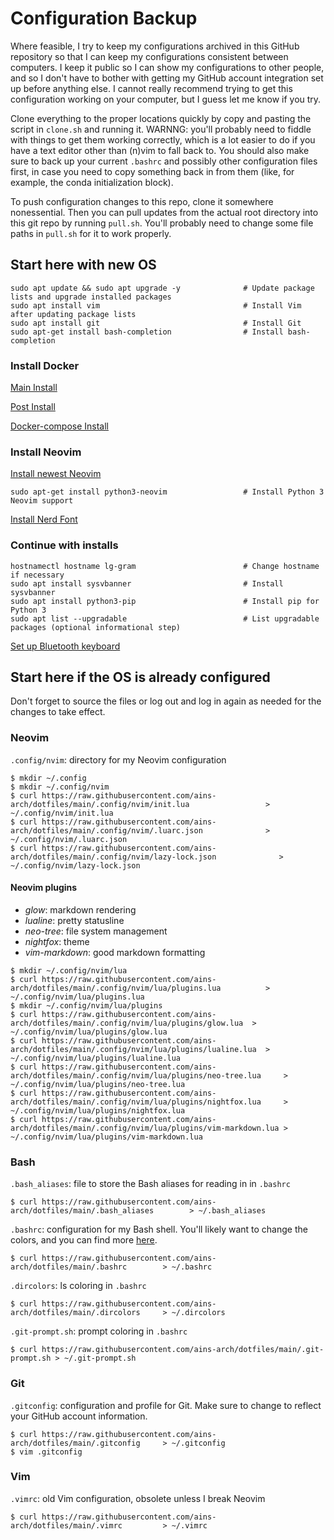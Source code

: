 # Configuration Backup

Where feasible, I try to keep my configurations archived in this GitHub repository
so that I can keep my configurations consistent between computers.
I keep it public so I can show my configurations to other people, and so I don't have to
bother with getting my GitHub account integration set up before anything else.
I cannot really recommend trying to get this configuration working on your computer,
but I guess let me know if you try.

Clone everything to the proper locations quickly by copy and pasting the script in
`clone.sh` and running it.
WARNNG: you'll probably need to fiddle with things to get them working correctly,
which is a lot easier to do if you have a text editor other than (n)vim to fall back to.
You should also make sure to back up your current `.bashrc` and possibly other configuration files
first, in case you need to copy something back in from them (like, for example, the conda
initialization block).

To push configuration changes to this repo, clone it somewhere nonessential.
Then you can pull updates from the actual root directory into this git repo by running `pull.sh`.
You'll probably need to change some file paths in `pull.sh` for it to work properly.

## Start here with new OS

```
sudo apt update && sudo apt upgrade -y              # Update package lists and upgrade installed packages
sudo apt install vim                                # Install Vim after updating package lists
sudo apt install git                                # Install Git
sudo apt-get install bash-completion                # Install bash-completion
```

### Install Docker

[Main Install](https://docs.docker.com/engine/install/ubuntu/)

[Post Install](https://docs.docker.com/engine/install/linux-postinstall/)

[Docker-compose Install](https://docs.docker.com/compose/install/linux/)

### Install Neovim

[Install newest Neovim](https://github.com/neovim/neovim/blob/master/INSTALL.md#install-from-package)

```
sudo apt-get install python3-neovim                 # Install Python 3 Neovim support
```

[Install Nerd Font](https://github.com/ryanoasis/nerd-fonts/releases/download/v3.2.1/FiraMono.zip)

### Continue with installs

```
hostnamectl hostname lg-gram                        # Change hostname if necessary
sudo apt install sysvbanner                         # Install sysvbanner
sudo apt install python3-pip                        # Install pip for Python 3
sudo apt list --upgradable                          # List upgradable packages (optional informational step)
```

[Set up Bluetooth keyboard](https://askubuntu.com/questions/701978/how-can-a-bluetooth-keyboard-that-requires-a-code-entry-be-paired-in-the-termina)

## Start here if the OS is already configured

Don't forget to source the files or log out and log in again as needed for the changes to take effect.

### Neovim

`.config/nvim`: directory for my Neovim configuration

```
$ mkdir ~/.config
$ mkdir ~/.config/nvim
$ curl https://raw.githubusercontent.com/ains-arch/dotfiles/main/.config/nvim/init.lua                 > ~/.config/nvim/init.lua
$ curl https://raw.githubusercontent.com/ains-arch/dotfiles/main/.config/nvim/.luarc.json              > ~/.config/nvim/.luarc.json
$ curl https://raw.githubusercontent.com/ains-arch/dotfiles/main/.config/nvim/lazy-lock.json              > ~/.config/nvim/lazy-lock.json
```

#### Neovim plugins
* *glow*: markdown rendering
* *lualine*: pretty statusline
* *neo-tree*: file system management
* *nightfox*: theme
* *vim-markdown*: good markdown formatting

```
$ mkdir ~/.config/nvim/lua
$ curl https://raw.githubusercontent.com/ains-arch/dotfiles/main/.config/nvim/lua/plugins.lua          > ~/.config/nvim/lua/plugins.lua
$ mkdir ~/.config/nvim/lua/plugins
$ curl https://raw.githubusercontent.com/ains-arch/dotfiles/main/.config/nvim/lua/plugins/glow.lua  > ~/.config/nvim/lua/plugins/glow.lua
$ curl https://raw.githubusercontent.com/ains-arch/dotfiles/main/.config/nvim/lua/plugins/lualine.lua  > ~/.config/nvim/lua/plugins/lualine.lua
$ curl https://raw.githubusercontent.com/ains-arch/dotfiles/main/.config/nvim/lua/plugins/neo-tree.lua     > ~/.config/nvim/lua/plugins/neo-tree.lua
$ curl https://raw.githubusercontent.com/ains-arch/dotfiles/main/.config/nvim/lua/plugins/nightfox.lua     > ~/.config/nvim/lua/plugins/nightfox.lua
$ curl https://raw.githubusercontent.com/ains-arch/dotfiles/main/.config/nvim/lua/plugins/vim-markdown.lua > ~/.config/nvim/lua/plugins/vim-markdown.lua
```

### Bash

`.bash_aliases`: file to store the Bash aliases for reading in in `.bashrc`

```
$ curl https://raw.githubusercontent.com/ains-arch/dotfiles/main/.bash_aliases        > ~/.bash_aliases
```

`.bashrc`: configuration for my Bash shell. You'll likely want to change the colors,
and you can find more [here](https://wiki.archlinux.org/index.php/Color_Bash_Prompt).

```
$ curl https://raw.githubusercontent.com/ains-arch/dotfiles/main/.bashrc        > ~/.bashrc
```

`.dircolors`: ls coloring in `.bashrc`

```
$ curl https://raw.githubusercontent.com/ains-arch/dotfiles/main/.dircolors     > ~/.dircolors
```

`.git-prompt.sh`: prompt coloring in `.bashrc`

```
$ curl https://raw.githubusercontent.com/ains-arch/dotfiles/main/.git-prompt.sh > ~/.git-prompt.sh
```

### Git

`.gitconfig`: configuration and profile for Git. Make sure to change to reflect your GitHub
account information.

```
$ curl https://raw.githubusercontent.com/ains-arch/dotfiles/main/.gitconfig     > ~/.gitconfig
$ vim .gitconfig
```

### Vim

`.vimrc`: old Vim configuration, obsolete unless I break Neovim

```
$ curl https://raw.githubusercontent.com/ains-arch/dotfiles/main/.vimrc         > ~/.vimrc
```

